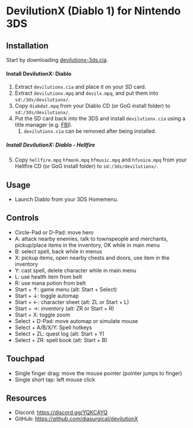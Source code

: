 # DevilutionX (Diablo 1) for Nintendo 3DS

## Installation

Start by downloading [devilutionx-3ds.cia](https://github.com/diasurgical/devilutionX/releases/latest/download/devilutionx-3ds.cia).

#### Install DevilutionX: Diablo
1. Extract `devilutionx.cia` and place it on your SD card.
2. Extract `devilutionx.mpq` and `devilx.mpq`, and put them into `sd:/3ds/devilutionx/`.
3. Copy `diabdat.mpq` from your Diablo CD (or GoG install folder) to `sd:/3ds/devilutionx/`.
4. Put the SD card back into the 3DS and install `devilutionx.cia` using a title manager (e.g. [FBI](https://github.com/Steveice10/FBI)).
    1. `devilutionx.cia` can be removed after being installed.

##### Install DevilutionX: Diablo - Hellfire
5. Copy `hellfire.mpq` `hfmonk.mpq` `hfmusic.mpq` and `hfvoice.mpq` from your Hellfire CD (or GoG install folder) to `sd:/3ds/devilutionx/`.

## Usage

- Launch Diablo from your 3DS Homemenu.

## Controls

- Circle-Pad or D-Pad: move hero
- A: attack nearby enemies, talk to townspeople and merchants, pickup/place items in the inventory, OK while in main menu
- B: select spell, back while in menus
- X: pickup items, open nearby chests and doors, use item in the inventory
- Y: cast spell, delete character while in main menu
- L: use health item from belt
- R: use mana potion from belt
- Start + ↑: game menu (alt: Start + Select)
- Start + ↓: toggle automap
- Start + ←: character sheet (alt: ZL or Start + L)
- Start + →: inventory (alt: ZR or Start + R)
- Start + X: toggle zoom
- Select + D-Pad: move automap or simulate mouse
- Select + A/B/X/Y: Spell hotkeys
- Select + ZL: quest log (alt: Start + Y)
- Select + ZR: spell book (alt: Start + B)

## Touchpad

- Single finger drag: move the mouse pointer (pointer jumps to finger)
- Single short tap: left mouse click

## Resources

* Discord: https://discord.gg/YQKCAYQ
* GitHub: https://github.com/diasurgical/devilutionX
